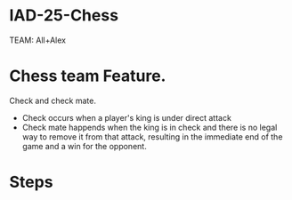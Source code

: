 # IAD-25-Chess
TEAM: All+Alex

# Chess team Feature.

Check and check mate.

- Check occurs when a player's king is under direct attack
- Check mate happends when the king is in check and there is no legal way to remove it from that attack, resulting in the immediate end of the game and a win for the opponent.

# Steps


 
